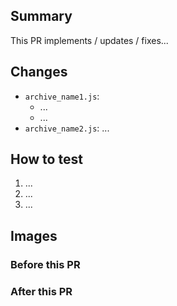 ## Summary

This PR implements / updates / fixes...

<!-- Add a description of the changes made to your PR, as well as the context and motivation behind them.

Please add, if appropriate, external links that make the PR easier to understand.
-->

## Changes

- `archive_name1.js`:
  - ...
  - ...
- `archive_name2.js`: ...

## How to test

1. ...
1. ...
1. ...

## Images

### Before this PR

<!-- 
Insert an image / gif / video showing the Player's original behavior. 
If PR is a new feature, it's unnecessary to add.
-->

### After this PR

<!-- Insert an image / gif / video showing the Player's behavior after the modifications -->
